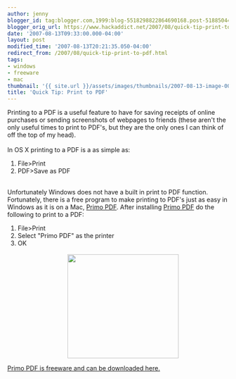 ```yaml
---
author: jenny
blogger_id: tag:blogger.com,1999:blog-5518298822864690168.post-5188504434050023093
blogger_orig_url: https://www.hackaddict.net/2007/08/quick-tip-print-to-pdf.html
date: '2007-08-13T09:33:00.000-04:00'
layout: post
modified_time: '2007-08-13T20:21:35.050-04:00'
redirect_from: /2007/08/quick-tip-print-to-pdf.html
tags:
- windows
- freeware
- mac
thumbnail: '{{ site.url }}/assets/images/thumbnails/2007-08-13-image-0000.jpg'
title: 'Quick Tip: Print to PDF'
---
```


Printing to a PDF is a useful feature to have for saving receipts of online purchases or sending screenshots of webpages to friends (these aren't the only useful times to print to PDF's, but they are the only ones I can think of off the top of my head).<br/><br/>In OS X printing to a PDF is a as simple as:<br/><ol><li>File&gt;Print</li><li>PDF&gt;Save as PDF<br/><br/><img alt="" border="0" id="BLOGGER_PHOTO_ID_5098183732513685698" src="{{ site.url }}/assets/images/posts/2007-08-13-image-0000.jpg" style="margin: 0px auto 10px; display: block; text-align: center; "/></li></ol>Unfortunately Windows does not have a built in print to PDF function. Fortunately, there is a free program to make printing to PDF's just as easy in Windows as it is on a Mac, <a href="http://www.primopdf.com/">Primo PDF</a>.  After installing <a href="http://www.primopdf.com/">Primo PDF</a> do the following to print to a PDF:<br/><ol><li>File&gt;Print</li><li>Select "Primo PDF" as the printer</li><li>OK<br/><br/><img alt="" border="0" id="BLOGGER_PHOTO_ID_5098182375304020146" src="{{ site.url }}/assets/images/posts/2007-08-13-image-0001.jpg" style="margin: 0px auto 10px; display: block; text-align: center;  width: 253px; height: 236px;"/></li></ol><a href="http://www.download.com/3000-10743_4-10660924.html">Primo PDF is freeware and can be downloaded here.</a>